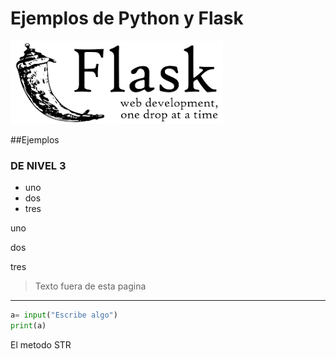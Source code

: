 # Ejemplos de Python y Flask
![Logotipo de Flask](static/flask.png)

##Ejemplos

### DE NIVEL 3

- uno
- dos
- tres

uno

dos

tres

>Texto fuera de esta pagina

----
``` python
a= input("Escribe algo")
print(a)
```

El metodo STR